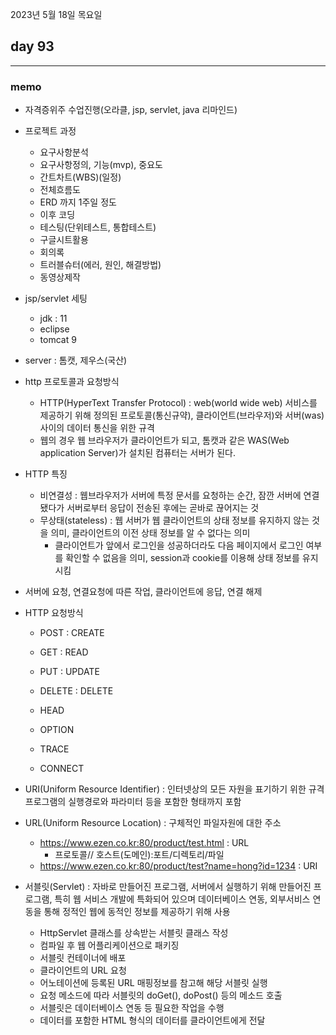 2023년 5월 18일 목요일

## day 93

---

### memo

- 자격증위주 수업진행(오라클, jsp, servlet, java 리마인드)

- 프로젝트 과정

  - 요구사항분석
  - 요구사항정의, 기능(mvp), 중요도
  - 간트차트(WBS)(일정)
  - 전체흐름도
  - ERD 까지 1주일 정도
  - 이후 코딩
  - 테스팅(단위테스트, 통합테스트)
  - 구글시트활용
  - 회의록
  - 트러블슈터(에러, 원인, 해결방법)
  - 동영상제작

- jsp/servlet 세팅

  - jdk : 11
  - eclipse
  - tomcat 9

- server : 톰캣, 제우스(국산)

- http 프로토콜과 요청방식
  - HTTP(HyperText Transfer Protocol) : web(world wide web) 서비스를 제공하기 위해 정의된 프로토콜(통신규약), 클라이언트(브라우저)와 서버(was)사이의 데이터 통신을 위한 규격
  - 웹의 경우 웹 브라우저가 클라이언트가 되고, 톰캣과 같은 WAS(Web application Server)가 설치된 컴퓨터는 서버가 된다.
- HTTP 특징
  - 비연결성 : 웹브라우저가 서버에 특정 문서를 요청하는 순간, 잠깐 서버에 연결됐다가 서버로부터 응답이 전송된 후에는 곧바로 끊어지는 것
  - 무상태(stateless) : 웹 서버가 웹 클라이언트의 상태 정보를 유지하지 않는 것을 의미, 클라이언트의 이전 상태 정보를 알 수 없다는 의미
    - 클라이언트가 앞에서 로그인을 성공하더라도 다음 페이지에서 로그인 여부를 확인할 수 없음을 의미, session과 cookie를 이용해 상태 정보를 유지시킴
- 서버에 요청, 연결요청에 따른 작업, 클라이언트에 응답, 연결 해제

- HTTP 요청방식

  - POST : CREATE
  - GET : READ
  - PUT : UPDATE
  - DELETE : DELETE

  - HEAD
  - OPTION
  - TRACE
  - CONNECT

- URI(Uniform Resource Identifier) : 인터넷상의 모든 자원을 표기하기 위한 규격 프로그램의 실행경로와 파라미터 등을 포함한 형태까지 포함
- URL(Uniform Resource Location) : 구체적인 파일자원에 대한 주소

  - https://www.ezen.co.kr:80/product/test.html : URL
    - 프로토콜// 호스트(도메인):포트/디렉토리/파일
  - https://www.ezen.co.kr:80/product/test?name=hong?id=1234 : URI

- 서블릿(Servlet) : 자바로 만들어진 프로그램, 서버에서 실행하기 위해 만들어진 프로그램, 특히 웹 서비스 개발에 특화되어 있으며 데이터베이스 연동, 외부서비스 연동을 통해 정적인 웹에 동적인 정보를 제공하기 위해 사용
  - HttpServlet 클래스를 상속받는 서블릿 클래스 작성
  - 컴파일 후 웹 어플리케이션으로 패키징
  - 서블릿 컨테이너에 배포
  - 클라이언트의 URL 요청
  - 어노테이션에 등록된 URL 매핑정보를 참고해 해당 서블릿 실행
  - 요청 메소드에 따라 서블릿의 doGet(), doPost() 등의 메소드 호출
  - 서블릿은 데이터베이스 연동 등 필요한 작업을 수행
  - 데이터를 포함한 HTML 형식의 데이터를 클라이언트에게 전달
